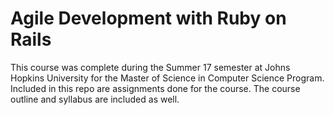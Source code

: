# Agile Development with Ruby on Rails
This course was complete during the Summer 17 semester at Johns Hopkins University for the Master of Science in Computer Science Program.  Included in this repo are assignments done for the course.  The course outline and syllabus are included as well.
